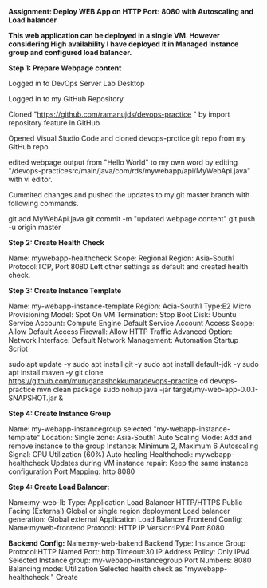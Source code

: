**Assignment: Deploy WEB App on HTTP Port: 8080 with Autoscaling and Load balancer**

**This web application can be deployed in a single VM. However considering High availability I have deployed it in Managed Instance group and configured load balancer.**

**Step 1: Prepare Webpage content**

Logged in to DevOps Server Lab Desktop

Logged in to my GitHub Repository

Cloned "https://github.com/ramanujds/devops-practice " by import repository feature in GitHub

Opened Visual Studio Code and cloned devops-prctice git repo from my GitHub repo

edited webpage output from "Hello World" to my own word by editing "/devops-practicesrc/main/java/com/rds/mywebapp/api/MyWebApi.java" with vi editor.

Cummited changes and pushed the updates to my git master branch with following commands.

git add MyWebApi.java
git commit -m "updated webpage content"
git push -u origin master


**Step 2: Create Health Check**

Name: mywebapp-healthcheck
Scope: Regional
Region: Asia-South1
Protocol:TCP, Port 8080
Left other settings as default and created health check.


**Step 3: Create Instance Template**

Name: my-webapp-instance-template
Region: Acia-South1
Type:E2 Micro
Provisioning Model: Spot
On VM Termination: Stop
Boot Disk: Ubuntu
Service Account: Compute Engine Default Service Account
Access Scope: Allow Default Access
Firewall: Allow HTTP Traffic
Advanced Option:
Network Interface: Default Network
Management: Automation Startup Script

sudo apt update -y
sudo apt install git -y
sudo apt install default-jdk -y
sudo apt install maven -y
git clone https://github.com/muruganashokkumar/devops-practice
cd devops-practice
mvn clean package
sudo nohup java -jar target/my-web-app-0.0.1-SNAPSHOT.jar &


**Step 4: Create Instance Group**

Name: my-webapp-instancegroup
selected "my-webapp-instance-template"
Location: Single zone: Asia-South1
Auto Scaling Mode: Add and remove instance to the group
Instance: Minimum 2, Maximum 6
Autoscaling Signal: CPU Utilization (60%)
Auto healing Healthcheck: mywebapp-healthcheck
Updates during VM instance repair: Keep the same instance configuration
Port Mapping: http 8080

**Step 4: Create Load Balancer:**

Name:my-web-lb
Type: Application Load Balancer HTTP/HTTPS
Public Facing (External)
Global or single region deployment
Load balancer generation: Global external Application Load Balancer
Frontend Config:
Name:myweb-frontend
Protocol: HTTP
IP Version:IPV4
Port:8080

**Backend Config:**
Name:my-web-bakend
Backend Type: Instance Group
Protocol:HTTP
Named Port: http
Timeout:30
IP Address Policy: Only IPV4
Selected Instance group: my-webapp-instancegroup
Port Numbers: 8080
Balancing mode: Utilization
Selected health check as "mywebapp-healthcheck "
Create
